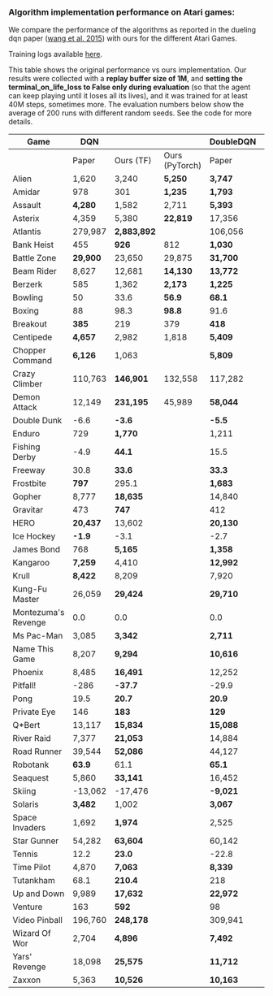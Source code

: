 ### Algorithm implementation performance on Atari games:
We compare the performance of the algorithms as reported in the dueling dqn paper ([wang et al. 2015](https://arxiv.org/pdf/1511.06581.pdf)) with ours for the different Atari Games.

Training logs available [here](https://tensorboard.dev/experiment/XzlbZcmoQkCeVPppg7BR7g).

This table shows the original performance vs ours implementation. Our results were collected with a **replay 
buffer size of 1M**, and **setting the terminal_on_life_loss to False only during evaluation** (so that the agent 
can keep playing until it loses all its lives), and it was trained for at least 40M steps, sometimes more.
The evaluation numbers below show the average of 200 runs with different random seeds. See the code for more
details.

|Game               |DQN       |              |               | DoubleDQN  |               | | DuelingDQN  |               |
|-------------------|----------|--------------|---------------|------------|---------------|-|-------------|---------------|
|                   |Paper     |Ours (TF)     |Ours (PyTorch) | Paper      | Ours (TF)     | Ours (PyTorch) | Paper       | Ours (TF)     |
|Alien              |1,620     |3,240         |**5,250**      | **3,747**  | 2,618         | | **4,461**   | 2,281         |
|Amidar             |978       |301           |**1,235**      | **1,793**  | 703           | | **2,354**   | 527           |
|Assault            |**4,280** |1,582         |2,711          | **5,393**  | 3,132         | | **4,621**   | 2,432         |
|Asterix            |4,359     |5,380         |**22,819**    | 17,356     | **19,031**    | | **28,188**  | 5,297         |
|Atlantis           |279,987   |**2,883,892** | | 106,056    | **2,774,910** | | 382,572     | **2,681,685** |
|Bank Heist         |455       |**926**       |812           | **1,030**  | 873           | | **1,611**   | 976           |
|Battle Zone        |**29,900**|23,650        |29,875        | **31,700** | 29,820        | | **37,150**  | 34,385        |
|Beam Rider         |8,627     |12,681        |**14,130**    | **13,772** | 9,978         | | **12,164**  | 8,607         |
|Berzerk            |585       |1,362         |**2,173**     | **1,225**  | 1,157         | | **1,472**   | 1,182         |
|Bowling            |50        |33.6          |**56.9**      | **68.1**   | 52.8          | | **65.5**    | 29.3          |
|Boxing             |88        |98.3          |**98.8**      | 91.6       | **99.2**      | | **99.4**    | 99.1          |
|Breakout           |**385**   |219           |379           | **418**    | 396.4         | | 345         | **402**       |
|Centipede          |**4,657** |2,982         |1,818         | **5,409**  | 2,211         | | **7,561**   | 2,516         |
|Chopper Command    |**6,126** |1,063         | | **5,809**  | 1,525         | | **11,215**  | 1,396         |
|Crazy Climber      |110,763   |**146,901**   |132,558       | 117,282    | **133,573**   | | **143,570** | 142,660       |
|Demon Attack       |12,149    |**231,195**   |45,989        | **58,044** | 23,389        | | 60,813      | **266,976**   |
|Double Dunk        |-6.6      |**-3.6**      | | **-5.5**   | -10.2         | | 0.1         | **0.5**       |
|Enduro             |729       |**1,770**     | | 1,211      | **1,728**     | | **2,258**   | 1,829         |
|Fishing Derby      |-4.9      |**44.1**      | | 15.5       | **28.1**      | | **46.4**    | 18.0          |
|Freeway            |30.8      |**33.6**      | | **33.3**   | 32.8          | | 0.0         | **33.1**      |
|Frostbite          |**797**   |295.1         | | **1,683**  | 224.1         | | **4,672**   | 1,498         |
|Gopher             |8,777     |**18,635**    | | 14,840     | **16,954**    | | 15,718      | **18,982**    |
|Gravitar           |473       |**747**       | | 412        | **616**       | | 588         | **715**       |
|HERO               |**20,437**|13,602        | | **20,130** | 15,039        | | **20,818**  | 14,652        |
|Ice Hockey         |**-1.9**  |-3.1          | | -2.7       | **-2.4**      | | **0.5**     | -2.8          |
|James Bond         |768       |**5,165**     | | **1,358**  | 1,143         | | **1,312**   | 1,131         |
|Kangaroo           |**7,259** |4,410         | | **12,992** | 5,508         | | **14,854**  | 4,601         |
|Krull              |**8,422** |8,209         | | 7,920      | **8,813**     | | **11,451**  | 8,407         |
|Kung-Fu Master     |26,059    |**29,424**    | | **29,710** | 24,916        | | 34,294      | **34,698**    |
|Montezuma's Revenge|0.0       |0.0           | | 0.0        | 0.0           | | 0.0         | 0.0           |
|Ms Pac-Man         |3,085     |**3,342**     | | **2,711**  | 2,578         | | **6,283**   | 3,132         |
|Name This Game     |8,207     |**9,294**     | | **10,616** | 10,313        | | **11,971**  | 9,315         |
|Phoenix            |8,485     |**16,491**    | | 12,252     | **15,866**    | | **23,092**  | 9,178         |
|Pitfall!           |-286      |**-37.7**     | | -29.9      | **-6.6**      | | **0.0**     | -88.4         |
|Pong               |19.5      |**20.7**      | | **20.9**   | 20.5          | | **21.0**    | 20.7          |
|Private Eye        |146       |**183**       | | **129**    | 116           | | 103         | **129**       |
|Q*Bert             |13,117    |**15,834**    | | **15,088** | 14,100        | | **19,220**  | 14,548        |
|River Raid         |7,377     |**21,053**    | | 14,884     | **19,931**    | | **21,162**  | 19,061        |
|Road Runner        |39,544    |**52,086**    | | 44,127     | **53,132**    | | **69,524**  | 52,061        |
|Robotank           |**63.9**  |61.1          | | **65.1**   | 62.1          | | **65.3**    | 62.0          |
|Seaquest           |5,860     |**33,141**    | | 16,452     | **40,700**    | | **50,254**  | 24,952        |
|Skiing             |-13,062   |-17,476       | | **-9,021** | -16,244       | | **-8,857**  | -29,975       |
|Solaris            |**3,482** |1,002         | | **3,067**  | 2,201         | | **2,250**   | 1,743         |
|Space Invaders     |1,692     |**1,974**     | | 2,525      | **5,239**     | | **6,427**   | 1,836         |
|Star Gunner        |54,282    |**63,604**    | | 60,142     | **77,646**    | | **89,238**  | 67,645        |
|Tennis             |12.2      |**23.0**      | | -22.8      | **23.0**      | | 5.1         | **21,2**      |
|Time Pilot         |4,870     |**7,063**     | | **8,339**  | 6,485         | | **11,666**  | 6,745         |
|Tutankham          |68.1      |**210.4**     | | 218        | **231**       | | 211         | **223**       |
|Up and Down        |9,989     |**17,632**    | | **22,972** | 20,235        | | **44,939**  | 24,880        |
|Venture            |163       |**592**       | | 98         | **614**       | | 497         | **1,092**     |
|Video Pinball      |196,760   |**248,178**   | | 309,941    | **338,382**   | | 98,209      | **284,487**   |
|Wizard Of Wor      |2,704     |**4,896**     | | **7,492**  | 5,769         | | **7,855**   | 4,224         |
|Yars' Revenge      |18,098    |**25,575**    | | **11,712** | 27,087        | | **49,622**  | 26,072        |
|Zaxxon             |5,363     |**10,526**    | | **10,163** | 9,706         | | **12,944**  | 10,925        |
